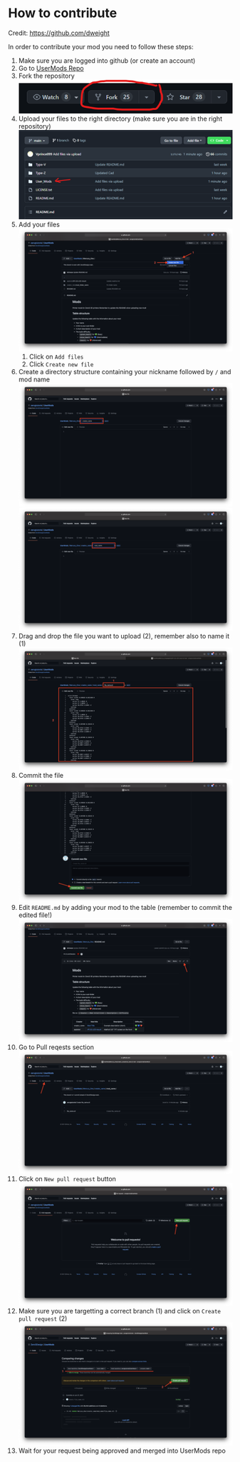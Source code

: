 # How to contribute

Credit: https://github.com/dweight

In order to contribute your mod you need to follow these steps:

1. Make sure you are logged into github (or create an account)
2. Go to [UserMods Repo](https://github.com/Vprince099/ZANDVE/tree/main/User_Mods)
3. Fork the repository
![image](./assets/Fork.png)
4. Upload your files to the right directory (make sure you are in the right repository)
![image](./assets/directory_select_1.png)
5. Add your files
![image](./assets/add_file.png)
	1. Click on `Add files`
	2. Click `Create new file`
6. Create a directory structure containing your nickname followed by `/` and mod name
![image](./assets/folder_name.png)
![image](./assets/folder_name_2.png)
7. Drag and drop the file you want to upload (2), remember also to name it (1)
![image](./assets/file_name_and_contents.png)
8. Commit the file
![image](./assets/commit_file.png)
9. Edit `README.md` by adding your mod to the table (remember to commit the edited file!)
![image](./assets/edit_README.png)
10. Go to Pull reqests section
![image](./assets/pull_request_1.png)
11. Click on `New pull request` button
![image](./assets/pull_request_2.png)
12. Make sure you are targetting a correct branch (1) and click on `Create pull request` (2)
![image](./assets/create_pull_request.png)
13. Wait for your request being approved and merged into UserMods repo
